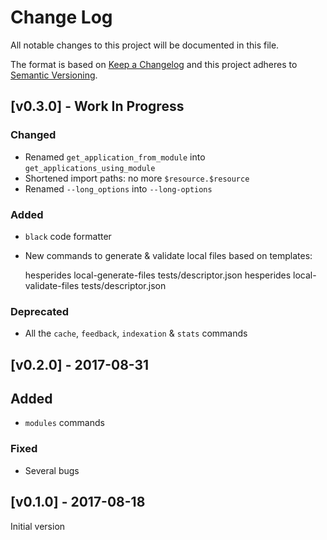 # Change Log
All notable changes to this project will be documented in this file.

The format is based on [Keep a Changelog](http://keepachangelog.com/)
and this project adheres to [Semantic Versioning](http://semver.org/).


## [v0.3.0] - Work In Progress
### Changed
- Renamed `get_application_from_module` into `get_applications_using_module`
- Shortened import paths: no more `$resource.$resource`
- Renamed `--long_options` into `--long-options`

### Added
- `black` code formatter
- New commands to generate & validate local files based on templates:

    hesperides local-generate-files tests/descriptor.json
    hesperides local-validate-files tests/descriptor.json

### Deprecated
- All the `cache`, `feedback`, `indexation` & `stats` commands


## [v0.2.0] - 2017-08-31
## Added
- `modules` commands

### Fixed
- Several bugs


## [v0.1.0] - 2017-08-18
Initial version
